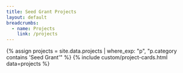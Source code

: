 ```yaml
---
title: Seed Grant Projects
layout: default
breadcrumbs:
  - name: Projects
    link: /projects
---
```

{% assign projects = site.data.projects | where_exp: "p", "p.category contains 'Seed Grant'" %}
{% include custom/project-cards.html data=projects %}
